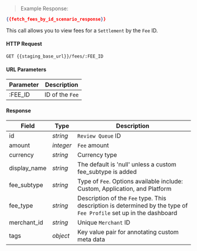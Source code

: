 > Example Response:

```json
{{fetch_fees_by_id_scenario_response}}
```

This call allows you to view fees for a `Settlement` by the `Fee` ID.


#### HTTP Request

`GET {{staging_base_url}}/fees/:FEE_ID`


#### URL Parameters
Parameter | Description
--------- | -------------------------------------------------------------------
:FEE_ID | ID of the `Fee`

#### Response

Field | Type | Description
----- | ---- | -----------
id | *string* | `Review Queue` ID
amount | *integer* | `Fee` amount
currency | *string* | Currency type
display_name | *string* | The default is 'null' unless a custom fee_subtype is added
fee_subtype | *string* | Type of `Fee`. Options available include: Custom, Application, and Platform
fee_type | *string* | Description of the `Fee` type. This description is determined by the type of `Fee Profile` set up in the dashboard
merchant_id | *string* | Unique `Merchant` ID
tags  | *object* | Key value pair for annotating custom meta data
